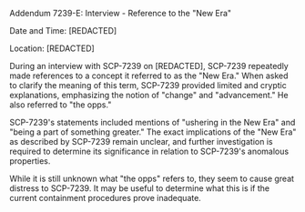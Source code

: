 Addendum 7239-E: Interview - Reference to the "New Era"

Date and Time: [REDACTED]

Location: [REDACTED]

During an interview with SCP-7239 on [REDACTED], SCP-7239 repeatedly made references to a concept it referred to as the "New Era." When asked to clarify the meaning of this term, SCP-7239 provided limited and cryptic explanations, emphasizing the notion of "change" and "advancement." He also referred to "the opps."

SCP-7239's statements included mentions of "ushering in the New Era" and "being a part of something greater." The exact implications of the "New Era" as described by SCP-7239 remain unclear, and further investigation is required to determine its significance in relation to SCP-7239's anomalous properties.

While it is still unknown what "the opps" refers to, they seem to cause great distress to SCP-7239. It may be useful to determine what this is if the current containment procedures prove inadequate.
